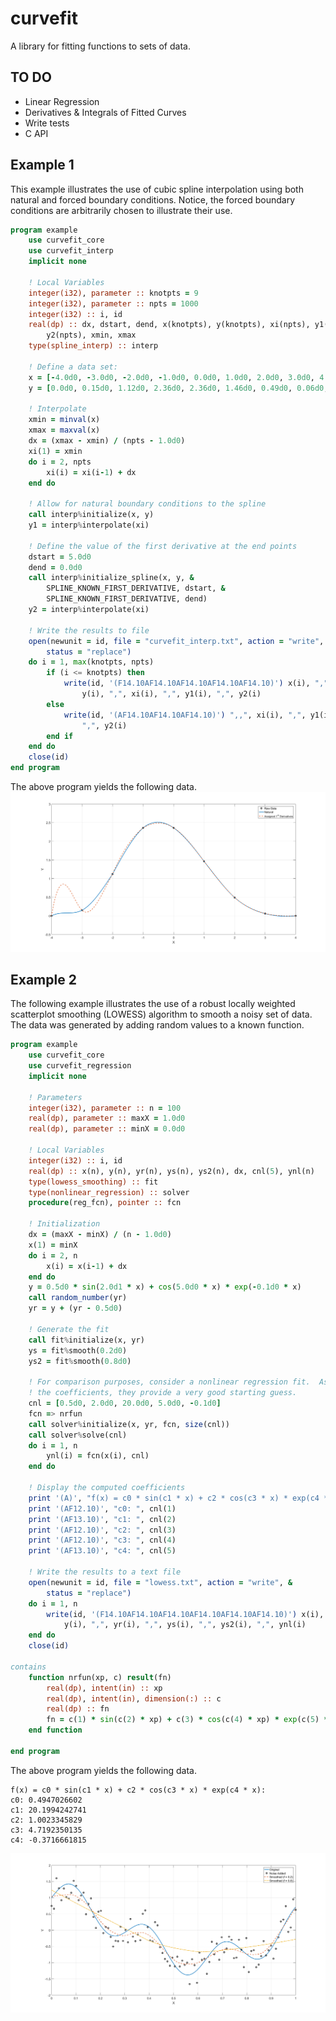 # curvefit
A library for fitting functions to sets of data.

## TO DO
- Linear Regression
- Derivatives & Integrals of Fitted Curves
- Write tests
- C API

## Example 1
This example illustrates the use of cubic spline interpolation using both natural and forced boundary conditions.  Notice, the forced boundary conditions are arbitrarily chosen to illustrate their use.
```fortran
program example
    use curvefit_core
    use curvefit_interp
    implicit none

    ! Local Variables
    integer(i32), parameter :: knotpts = 9
    integer(i32), parameter :: npts = 1000
    integer(i32) :: i, id
    real(dp) :: dx, dstart, dend, x(knotpts), y(knotpts), xi(npts), y1(npts), &
        y2(npts), xmin, xmax
    type(spline_interp) :: interp

    ! Define a data set:
    x = [-4.0d0, -3.0d0, -2.0d0, -1.0d0, 0.0d0, 1.0d0, 2.0d0, 3.0d0, 4.0d0]
    y = [0.0d0, 0.15d0, 1.12d0, 2.36d0, 2.36d0, 1.46d0, 0.49d0, 0.06d0, 0.0d0]

    ! Interpolate
    xmin = minval(x)
    xmax = maxval(x)
    dx = (xmax - xmin) / (npts - 1.0d0)
    xi(1) = xmin
    do i = 2, npts
        xi(i) = xi(i-1) + dx
    end do

    ! Allow for natural boundary conditions to the spline
    call interp%initialize(x, y)
    y1 = interp%interpolate(xi)

    ! Define the value of the first derivative at the end points
    dstart = 5.0d0
    dend = 0.0d0
    call interp%initialize_spline(x, y, &
        SPLINE_KNOWN_FIRST_DERIVATIVE, dstart, &
        SPLINE_KNOWN_FIRST_DERIVATIVE, dend)
    y2 = interp%interpolate(xi)

    ! Write the results to file
    open(newunit = id, file = "curvefit_interp.txt", action = "write", &
        status = "replace")
    do i = 1, max(knotpts, npts)
        if (i <= knotpts) then
            write(id, '(F14.10AF14.10AF14.10AF14.10AF14.10)') x(i), ",", &
                y(i), ",", xi(i), ",", y1(i), ",", y2(i)
        else
            write(id, '(AF14.10AF14.10AF14.10)') ",,", xi(i), ",", y1(i), &
                ",", y2(i)
        end if
    end do
    close(id)
end program
```
The above program yields the following data.
![](images/spline_interp_example_1.png?raw=true)

## Example 2
The following example illustrates the use of a robust locally weighted scatterplot smoothing (LOWESS) algorithm to smooth a noisy set of data.  The data was generated by adding random values to a known function.
```fortran
program example
    use curvefit_core
    use curvefit_regression
    implicit none

    ! Parameters
    integer(i32), parameter :: n = 100
    real(dp), parameter :: maxX = 1.0d0
    real(dp), parameter :: minX = 0.0d0

    ! Local Variables
    integer(i32) :: i, id
    real(dp) :: x(n), y(n), yr(n), ys(n), ys2(n), dx, cnl(5), ynl(n)
    type(lowess_smoothing) :: fit
    type(nonlinear_regression) :: solver
    procedure(reg_fcn), pointer :: fcn

    ! Initialization
    dx = (maxX - minX) / (n - 1.0d0)
    x(1) = minX
    do i = 2, n
        x(i) = x(i-1) + dx
    end do
    y = 0.5d0 * sin(2.0d1 * x) + cos(5.0d0 * x) * exp(-0.1d0 * x)
    call random_number(yr)
    yr = y + (yr - 0.5d0)

    ! Generate the fit
    call fit%initialize(x, yr)
    ys = fit%smooth(0.2d0)
    ys2 = fit%smooth(0.8d0)

    ! For comparison purposes, consider a nonlinear regression fit.  As we know
    ! the coefficients, they provide a very good starting guess.
    cnl = [0.5d0, 2.0d0, 20.0d0, 5.0d0, -0.1d0]
    fcn => nrfun
    call solver%initialize(x, yr, fcn, size(cnl))
    call solver%solve(cnl)
    do i = 1, n
        ynl(i) = fcn(x(i), cnl)
    end do

    ! Display the computed coefficients
    print '(A)', "f(x) = c0 * sin(c1 * x) + c2 * cos(c3 * x) * exp(c4 * x):"
    print '(AF12.10)', "c0: ", cnl(1)
    print '(AF13.10)', "c1: ", cnl(2)
    print '(AF12.10)', "c2: ", cnl(3)
    print '(AF12.10)', "c3: ", cnl(4)
    print '(AF13.10)', "c4: ", cnl(5)

    ! Write the results to a text file
    open(newunit = id, file = "lowess.txt", action = "write", &
        status = "replace")
    do i = 1, n
        write(id, '(F14.10AF14.10AF14.10AF14.10AF14.10AF14.10)') x(i), ",", &
            y(i), ",", yr(i), ",", ys(i), ",", ys2(i), ",", ynl(i)
    end do
    close(id)

contains
    function nrfun(xp, c) result(fn)
        real(dp), intent(in) :: xp
        real(dp), intent(in), dimension(:) :: c
        real(dp) :: fn
        fn = c(1) * sin(c(2) * xp) + c(3) * cos(c(4) * xp) * exp(c(5) * xp)
    end function

end program
```
The above program yields the following data.
```text
f(x) = c0 * sin(c1 * x) + c2 * cos(c3 * x) * exp(c4 * x):
c0: 0.4947026602
c1: 20.1994242741
c2: 1.0023345829
c3: 4.7192350135
c4: -0.3716661815
```
![](images/lowess_example_1.png?raw=true)